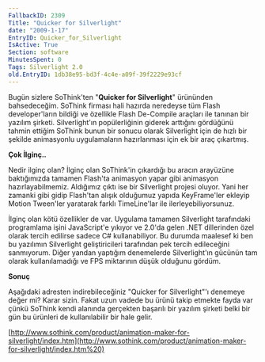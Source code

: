 ```yaml
---
FallbackID: 2309
Title: "Quicker for Silverlight"
date: "2009-1-17"
EntryID: Quicker_for_Silverlight
IsActive: True
Section: software
MinutesSpent: 0
Tags: Silverlight 2.0
old.EntryID: 1db38e95-bd3f-4c4e-a09f-39f2229e93cf
---
```

Bugün sizlere SoThink'ten "**Quicker for Silverlight**" ürününden
bahsedeceğim. SoThink firması hali hazırda neredeyse tüm Flash
developer'ların bildiği ve özellikle Flash De-Compile araçları ile
tanınan bir yazılım şirketi. Silverlight'ın popülerliğinin giderek
arttığını gördüğünü tahmin ettiğim SoThink bunun bir sonucu olarak
Silverlight için de hızlı bir şekilde animasyonlu uygulamaların
hazırlanması için ek bir araç çıkartmış.

**Çok İlginç..**

Nedir ilginç olan? İlginç olan SoThink'in çıkardığı bu aracın arayüzüne
baktığımızda tamamen Flash'ta animasyon yapar gibi animasyon
hazırlayabilmemiz. Aldığımız çıktı ise bir Silverlight projesi oluyor.
Yani her zamanki gibi gidip Flash'tan alışık olduğumuz yapıda
KeyFrame'ler ekleyip Motion Tween'ler yaratarak farklı TimeLine'lar ile
ilerleyebiliyorsunuz.

İlginç olan kötü özellikler de var. Uygulama tamamen Silverlight
tarafındaki programlama işini JavaScript'e yıkıyor ve 2.0'da gelen .NET
dillerinden özel olarak tercih edilirse sadece C\# kullanabiliyor. Bu
durumda maalesef ki ben bu yazılımın Silverlight geliştiricileri
tarafından pek tercih edileceğini sanmıyorum. Diğer yandan yaptığım
denemelerde Silverlight'ın gücünün tam olarak kullanılamadığı ve FPS
miktarının düşük olduğunu gördüm.

**Sonuç**

Aşağıdaki adresten indirebileceğiniz "Quicker for Silverlight"'ı
denemeye değer mi? Karar sizin. Fakat uzun vadede bu ürünü takip etmekte
fayda var çünkü SoThink kendi alanında gerçekten başarılı bir yazılım
şirketi belki bir gün bu ürünleri de kullanılabilir bir hale gelir.

[http://www.sothink.com/product/animation-maker-for-silverlight/index.htm](http://www.sothink.com/product/animation-maker-for-silverlight/index.htm%20)


